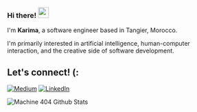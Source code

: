 ### Hi there! <img src="https://emojis.slackmojis.com/emojis/images/1536351075/4594/blob-wave.gif" width="25"/>

I'm **Karima**, a software engineer based in Tangier, Morocco.

I'm primarily interested in artificial intelligence, human-computer interaction, and the creative side of software development.

## Let's connect! (:
[<img alt="Medium" src="https://img.shields.io/badge/Medium-%23000000.svg?&style=for-the-badge&logo=Medium&logoColor=white" />](https://medium.com/@karimatouhami)
[<img alt="LinkedIn" src="https://img.shields.io/badge/LinkedIn-%230E76A8.svg?&style=for-the-badge&logo=LinkedIn&logoColor=white" />](https://www.linkedin.com/in/karimatouhami/)

<img alt="Machine 404 Github Stats" src="https://github-readme-stats.vercel.app/api?username=KarimaTouhami&count_private=true&include_all_commits=false&theme=react&hide_border=true&bg_color=0D1117" />
